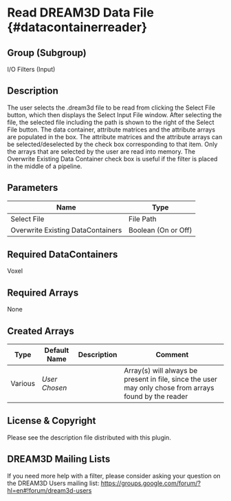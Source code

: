 Read DREAM3D Data File {#datacontainerreader}
====

## Group (Subgroup) ##
I/O Filters (Input)

## Description ##

The user selects the .dream3d file to be read from clicking the Select File button, which then displays the Select Input File window. After selecting the file, the selected file including the path is shown to the right of the Select File button. The data container, attribute matrices and the attribute arrays are populated in the box. The attribute matrices and the attribute arrays can be selected/deselected by the check box corresponding to that item. Only the arrays that are selected by the user are read into memory. The Overwrite Existing Data Container check box is useful if the filter is placed in the middle of a pipeline.


## Parameters ##

| Name | Type |
|------|------|
| Select File | File Path |
| Overwrite Existing DataContainers | Boolean (On or Off) |

## Required DataContainers ##
Voxel

## Required Arrays ##
None

## Created Arrays ##
| Type | Default Name | Description | Comment |
|------|--------------|-------------|---------|
| Various | *User Chosen* |  | Array(s) will always be present in file, since the user may only chose from arrays found by the reader |



## License & Copyright ##

Please see the description file distributed with this plugin.

## DREAM3D Mailing Lists ##

If you need more help with a filter, please consider asking your question on the DREAM3D Users mailing list:
https://groups.google.com/forum/?hl=en#!forum/dream3d-users


